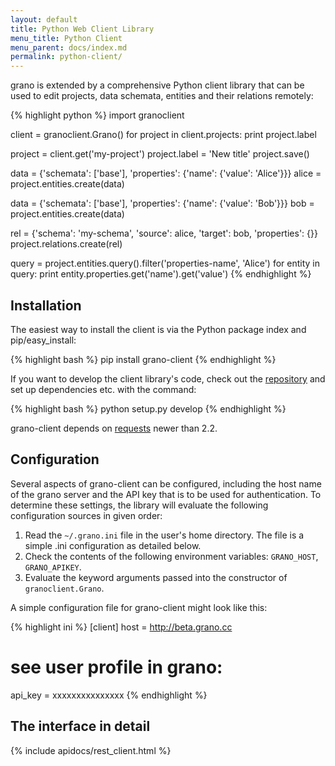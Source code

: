 ```yaml
---
layout: default
title: Python Web Client Library
menu_title: Python Client
menu_parent: docs/index.md
permalink: python-client/
---
```


grano is extended by a comprehensive Python client library that can be used to edit projects, data schemata, entities and their relations remotely:


{% highlight python %}
import granoclient

client = granoclient.Grano()
for project in client.projects:
    print project.label

project = client.get('my-project')
project.label = 'New title'
project.save()

data = {'schemata': ['base'], 'properties': {'name': {'value': 'Alice'}}}
alice = project.entities.create(data)

data = {'schemata': ['base'], 'properties': {'name': {'value': 'Bob'}}}
bob = project.entities.create(data)

rel = {'schema': 'my-schema', 'source': alice, 'target': bob, 'properties': {}}
project.relations.create(rel)

query = project.entities.query().filter('properties-name', 'Alice')
for entity in query:
    print entity.properties.get('name').get('value')
{% endhighlight %}

## Installation

The easiest way to install the client is via the Python package index and pip/easy_install:

{% highlight bash %}
pip install grano-client
{% endhighlight %}

If you want to develop the client library's code, check out the [repository](http://github.com/granoproject/grano-client) and set up dependencies etc. with the command:

{% highlight bash %}
python setup.py develop
{% endhighlight %}

grano-client depends on [requests](http://requests.readthedocs.org/en/latest/) newer than 2.2.


## Configuration

Several aspects of grano-client can be configured, including the host name of the grano server and the API key that is to be used for authentication. To determine these settings, the library will evaluate the following configuration sources in given order:

1. Read the ``~/.grano.ini`` file in the user's home directory. The file is a simple .ini configuration as detailed below.
2. Check the contents of the following environment variables: ``GRANO_HOST``, ``GRANO_APIKEY``.
3. Evaluate the keyword arguments passed into the constructor of ``granoclient.Grano``.

A simple configuration file for grano-client might look like this:

{% highlight ini %}
[client]
host = http://beta.grano.cc

# see user profile in grano:
api_key = xxxxxxxxxxxxxxx
{% endhighlight %}

## The interface in detail

<div class="sphinx-include">
    {% include apidocs/rest_client.html %}
</div>
